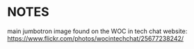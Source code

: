 # NOTES

 main jumbotron image found on the WOC in tech chat website:
 https://www.flickr.com/photos/wocintechchat/25677238242/